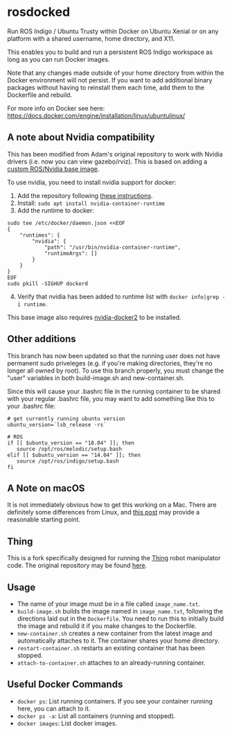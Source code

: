 # rosdocked

Run ROS Indigo / Ubuntu Trusty within Docker on Ubuntu Xenial or on any
platform with a shared username, home directory, and X11.

This enables you to build and run a persistent ROS Indigo workspace as long as
you can run Docker images.

Note that any changes made outside of your home directory from within the
Docker environment will not persist. If you want to add additional binary
packages without having to reinstall them each time, add them to the Dockerfile
and rebuild.

For more info on Docker see here:
https://docs.docker.com/engine/installation/linux/ubuntulinux/

## A note about Nvidia compatibility
This has been modified from Adam's original repository to work with Nvidia drivers (i.e. now you can view gazebo/rviz). This is based on adding a [custom ROS/Nvidia base image](https://hub.docker.com/r/lindwaltz/ros-indigo-desktop-full-nvidia/). 

To use nvidia, you need to install nvidia support for docker:

1. Add the repository following [these instructions](https://nvidia.github.io/nvidia-container-runtime/).
2. Install: `sudo apt install nvidia-container-runtime`
3. Add the runtime to docker:
```
sudo tee /etc/docker/daemon.json <<EOF
{
    "runtimes": {
        "nvidia": {
            "path": "/usr/bin/nvidia-container-runtime",
            "runtimeArgs": []
        }
    }
}
EOF
sudo pkill -SIGHUP dockerd
```
4. Verify that nvidia has been added to runtime list with `docker info|grep -i runtime`.

This base image also requires [nvidia-docker2](https://github.com/NVIDIA/nvidia-docker) to be installed.

## Other additions
This branch has now been updated so that the running user does not have permanent sudo priveleges (e.g. if you're making directories, they're no longer all owned by root). To use this branch properly, you must change the "user" variables in both build-image.sh and new-container.sh.

Since this will cause your .bashrc file in the running container to be shared with your regular .bashrc file, you may want to add something like this to your .bashrc file:

```
# get currently running ubuntu version
ubuntu_version=`lsb_release -rs`

# ROS
if [[ $ubuntu_version == "18.04" ]]; then
   source /opt/ros/melodic/setup.bash
elif [[ $ubuntu_version == "14.04" ]]; then
   source /opt/ros/indigo/setup.bash
fi
```

## A Note on macOS
It is not immediately obvious how to get this working on a Mac. There are
definitely some differences from Linux, and [this post](http://qr.ae/TUTszl)
may provide a reasonable starting point.

## Thing

This is a fork specifically designed for running the
[Thing](https://github.com/utiasSTARS/thing) robot manipulator code. The
original repository may be found [here](https://github.com/jbohren/rosdocked).

## Usage
* The name of your image must be in a file called `image_name.txt`.
* `build-image.sh` builds the image named in `image_name.txt`, following the
  directions laid out in the `Dockerfile`. You need to run this to initially
  build the image and rebuild it if you make changes to the Dockerfile.
* `new-container.sh` creates a new container from the latest image and
  automatically attaches to it. The container shares your home directory.
* `restart-container.sh` restarts an existing container that has been stopped.
* `attach-to-container.sh` attaches to an already-running container.

## Useful Docker Commands
* `docker ps`: List running containers. If you see your container running here,
  you can attach to it.
* `docker ps -a`: List all containers (running and stopped).
* `docker images`: List docker images.
